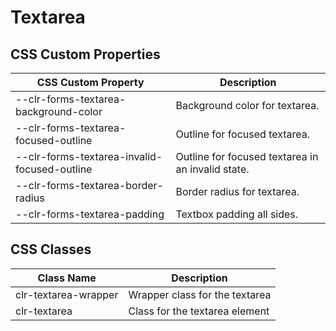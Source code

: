 # Textarea

## CSS Custom Properties

| CSS Custom Property                          | Description                                       |
| -------------------------------------------- | ------------------------------------------------- |
| --clr-forms-textarea-background-color        | Background color for textarea.                    |
| --clr-forms-textarea-focused-outline         | Outline for focused textarea.                     |
| --clr-forms-textarea-invalid-focused-outline | Outline for focused textarea in an invalid state. |
| --clr-forms-textarea-border-radius           | Border radius for textarea.                       |
| --clr-forms-textarea-padding                 | Textbox padding all sides.                        |

## CSS Classes

| Class Name           | Description                    |
| -------------------- | ------------------------------ |
| clr-textarea-wrapper | Wrapper class for the textarea |
| clr-textarea         | Class for the textarea element |
